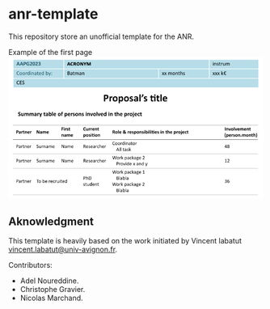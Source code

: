 # anr-template

This repository store an unofficial template for the ANR.

Example of the first page
![example](doc/example.png)




## Aknowledgment

This template is heavily based on the work initiated by Vincent labatut vincent.labatut@univ-avignon.fr.

Contributors:
* Adel Noureddine.
* Christophe Gravier.
* Nicolas Marchand.
